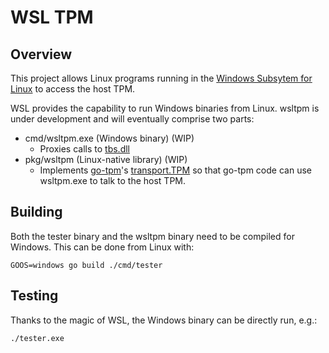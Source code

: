 # WSL TPM

## Overview

This project allows Linux programs running in the
[Windows Subsytem for Linux](https://docs.microsoft.com/en-us/windows/wsl/about)
to access the host TPM.

WSL provides the capability to run Windows binaries from Linux. wsltpm is under
development and will eventually comprise two parts:

* cmd/wsltpm.exe (Windows binary) (WIP)
  * Proxies calls to
    [tbs.dll](https://docs.microsoft.com/en-us/windows/win32/api/_tbs/)
* pkg/wsltpm (Linux-native library) (WIP)
  * Implements [go-tpm](https://github.com/google/go-tpm)'s
    [transport.TPM](https://github.com/google/go-tpm/blob/3b95eba2a55716cb43587e7a2f1aa499240a1d9f/direct/transport/tpm.go#L10-L14)
    so that go-tpm code can use wsltpm.exe to talk to the host TPM.

## Building

Both the tester binary and the wsltpm binary need to be compiled for Windows.
This can be done from Linux with:

```
GOOS=windows go build ./cmd/tester
```

## Testing

Thanks to the magic of WSL, the Windows binary can be directly run, e.g.:

```
./tester.exe
```
